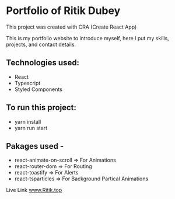 # Portfolio of Ritik Dubey

This project was created with CRA (Create React App)

This is my portfolio website to introduce myself, here I put my skills, projects, and contact details.

## Technologies used:
- React
- Typescript
- Styled Components
 
## To run this project:
- yarn install
- yarn run start

## Pakages used -  
- react-animate-on-scroll  => For Animations 
- react-router-dom  => For Routing
- react-toastify  => For Alerts 
- react-tsparticles  => For Background Partical Animations 

Live Link www.Ritik.top
